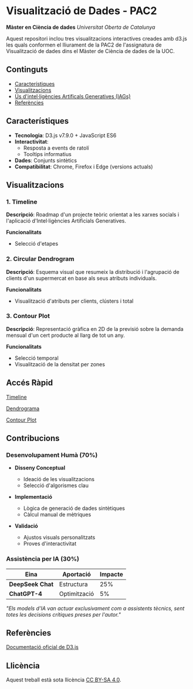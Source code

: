 # Visualització de Dades - PAC2
**Màster en Ciència de dades**
*Universitat Oberta de Catalunya*

Aquest repositori inclou tres visualitzacions interactives creades amb d3.js les quals conformen el lliurament de la PAC2 de l'assignatura de Visualització de dades dins el Màster de Ciència de dades de la UOC.

## Continguts
- [Característiques](#característiques)
- [Visualitzacions](#visualitzacions)
- [Ús d'intel·ligències Artificals Generatives (IAGs)](#ús-d'Intel·ligències-Artificials-Generatives-(IAGs))
- [Referències](#referències)

## Característiques
- **Tecnologia**: D3.js v7.9.0 + JavaScript ES6
- **Interactivitat**:
  - Resposta a events de ratolí
  - Tooltips informatius
- **Dades**: Conjunts sintètics
- **Compatibilitat**: Chrome, Firefox i Edge (versions actuals)

## Visualitzacions
### 1. Timeline
**Descripció**: Roadmap d'un projecte teòric orientat a les xarxes socials i l'aplicació d'Intel·ligències Artificials Generatives.

**Funcionalitats**
  - Selecció d'etapes

### 2. Circular Dendrogram
**Descripció**: Esquema visual que resumeix la distribució i l'agrupació de clients d'un supermercat en base als seus atributs individuals.

**Funcionalitats**
  - Visualització d'atributs per clients, clústers i total

### 3. Contour Plot
**Descripció**: Representació gràfica en 2D de la previsió sobre la demanda mensual d'un cert producte al llarg de tot un any.

**Funcionalitats**
  - Selecció temporal
  - Visualització de la densitat per zones

## Accés Ràpid
[Timeline](https://efarran0.github.io/Data_Visualization_PAC2/Timeline/)

[Dendrograma](https://efarran0.github.io/Data_Visualization_PAC2/Circular_Dendrogram/)

[Contour Plot](https://efarran0.github.io/Data_Visualization_PAC2/Contour_Plot/)

## Contribucions

### **Desenvolupament Humà** (70%)
- **Disseny Conceptual**  
  - Ideació de les visualitzacions
  - Selecció d'algorismes clau
  
- **Implementació**  
  - Lògica de generació de dades sintètiques
  - Càlcul manual de mètriques

- **Validació**  
  - Ajustos visuals personalitzats  
  - Proves d'interactivitat

### **Assistència per IA** (30%)
| Eina | Aportació | Impacte |
|------|--------------|---------|
| **DeepSeek Chat** | Estructura | 25% |
| **ChatGPT-4** | Optimització | 5% |

*"Els models d'IA van actuar exclusivament com a assistents tècnics, sent totes les decisions crítiques preses per l'autor."*

## Referències
[Documentació oficial de D3.js](https://d3js.org)

## Llicència
Aquest treball està sota llicència [CC BY-SA 4.0](https://creativecommons.org/licenses/by-sa/4.0/).
